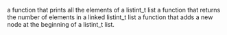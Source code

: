  a function that prints all the elements of a listint_t list
 a function that returns the number of elements in a linked listint_t list
a function that adds a new node at the beginning of a listint_t list.
